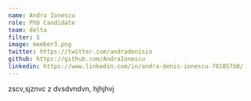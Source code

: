 ```yaml
---
name: Andra Ionescu
role: PhD Candidate
team: delta
filter: 5
image: member3.png
twitter: https://twitter.com/andradenisio 
github: https://github.com/AndraIonescu
linkedin: https://www.linkedin.com/in/andra-denis-ionescu-701857b0/
---
```

zscv,sjznvc z
dvsdvndvn, hjhjhvj